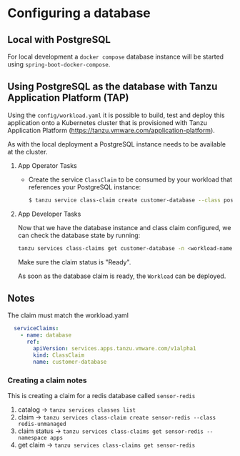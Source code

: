 # Configuring a database

## Local with PostgreSQL

For local development a `docker compose` database instance will be started using `spring-boot-docker-compose`. 


## Using PostgreSQL as the database with Tanzu Application Platform (TAP)

Using the `config/workload.yaml` it is possible to build, test and deploy this application onto a
Kubernetes cluster that is provisioned with Tanzu Application Platform (https://tanzu.vmware.com/application-platform).

As with the local deployment a PostgreSQL instance needs to be available at the cluster.

1. App Operator Tasks

   - Create the service `ClassClaim` to be consumed by your workload that references your PostgreSQL instance:

      ```bash
      $ tanzu service class-claim create customer-database --class postgresql-unmanaged -n <workload-namespace>
      ```

2. App Developer Tasks

   Now that we have the database instance and class claim configured, we can check the database state by running:
   
   ```bash
   tanzu services class-claims get customer-database -n <workload-namespace>
   ```

   Make sure the claim status is "Ready".
   
   As soon as the database claim is ready, the `Workload` can be deployed.

## Notes

The claim must match the workload.yaml
```yaml
  serviceClaims:
    - name: database
      ref:
        apiVersion: services.apps.tanzu.vmware.com/v1alpha1
        kind: ClassClaim
        name: customer-database
```

### Creating a claim notes
This is creating a claim for a redis database called `sensor-redis`

1. catalog -> `tanzu services classes list`
2. claim -> `tanzu services class-claim create sensor-redis --class redis-unmanaged`
3. claim status -> `tanzu services class-claims get sensor-redis --namespace apps`
4. get claim -> `tanzu services class-claims get sensor-redis`
